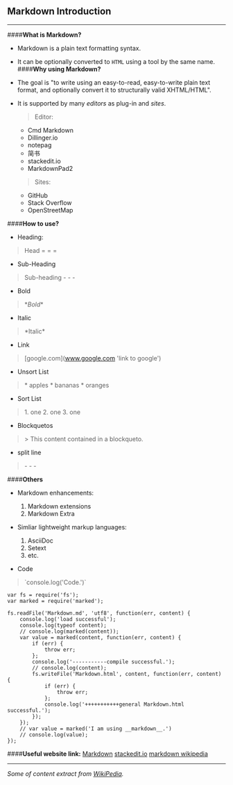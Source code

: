 
**Markdown Introduction** 
---
---
####**What is Markdown?**
* Markdown is a plain text formatting syntax.
* It can be optionally converted to `HTML` using a tool by the same name. 
####**Why using Markdown?**
* The goal is "to write using an easy-to-read, easy-to-write plain text format, and optionally convert it to structurally valid XHTML/HTML".
* It is supported by many *editors* as plug-in and *sites*.    
    >Editor:
    * Cmd Markdown
    * Dillinger.io
    * notepag
    * 简书
    * stackedit.io
    * MarkdownPad2
    
    >Sites:   
    * GitHub
    * Stack Overflow
    * OpenStreetMap

####**How to use?**
* Heading: 
> Head
> \= = =

* Sub-Heading
> Sub-heading
> \- - -

* Bold
> \**Bold**

* Italic
> \*Italic*

* Link
> \[google.com](www.google.com 'link to google')

* Unsort List
> \* apples
> \* bananas
> \* oranges

* Sort List
> 1\. one
> 2\. one
> 3\. one

* Blockquetos
> \> This content contained in a blockqueto.

* split line
> \- \- \-

####**Others**
* Markdown enhancements:
    1. Markdown extensions
    2. Markdown Extra

* Simliar lightweight markup languages:
    1. AsciiDoc
    2. Setext
    3. etc.
    
* Code
> \`console.log('Code.')\`

>
```
var fs = require('fs');
var marked = require('marked');

fs.readFile('Markdown.md', 'utf8', function(err, content) {
    console.log('load successful');
    console.log(typeof content);
    // console.log(marked(content));
    var value = marked(content, function(err, content) {
        if (err) {
            throw err;
        };
        console.log('-----------compile successful.');
        // console.log(content);
        fs.writeFile('Markdown.html', content, function(err, content) {
            if (err) {
                throw err;
            };
            console.log('+++++++++++general Markdown.html successful.');
        });
    });
    // var value = marked('I am using __markdown__.')
    // console.log(value);
});
```

####**Useful website link:**
[Markdown][1]
[stackedit.io][2]
[markdown wikipedia][3]

[1]: http://daringfireball.net/projects/markdown/ "markdown official website"
[2]: https://stackedit.io "one editor"
[3]: http://en.wikipedia.org/wiki/Markdown "markdown wikipedia"

---
*Some of content extract from [WikiPedia][3].*